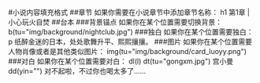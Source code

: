 #小说内容填充格式
##章节
如果你需要在小说章节中添加章节名称：
    h1 第1章 | 小心玩火自焚
##台本
###背景锚点
如果你在某个位置需要切换背景：
    b(tu="img/background/nightclub.jpg")
###独白
如果你在某个位置需要独白：
    p 纸醉金迷的日本，处处歌舞升平、熙熙攘攘。
###图片
如果你在某个位置需要人物肖像或者是其他类似图片：
    img(tu="img/background/card_luoyy.png")
###对白
如果你在某个位置需要对白：
    dl(l)
        dt(tu="gongxm.jpg") 宫小曼
        dd(yin="") 对不起啦，不过你也喝太多了……
